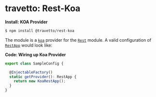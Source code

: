 travetto: Rest-Koa
===

**Install: KOA Provider**
```bash
$ npm install @travetto/rest-koa
```

The module is a [`koa`](https://koajs.com/) provider for the [`Rest`](https://github.com/travetto/travetto/tree/master/module/rest) module. A valid configuration of [`RestApp`](./src/types.ts) would look like:

**Code: Wiring up Koa Provider**
```typescript
export class SampleConfig {

  @InjectableFactory()
  static getProvider(): RestApp {
    return new KoaRestApp();
  }
}
```